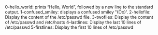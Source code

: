 0-hello_world:  prints “Hello, World”, followed by a new line to the standard output.
1-confused_smiley: displays a confused smiley "(Ôo)'.
2-hellofile: Display the content of the /etc/passwd file.
3-twofiles: Display the content of /etc/passwd and /etc/hosts
4-lastlines: Display the last 10 lines of /etc/passwd
5-firstlines: Display the first 10 lines of /etc/passwd
